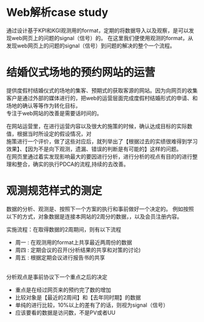 # Web解析case study

<p>
通过设计基于KPI和KGI观测用的format，定期的将数据导入以及观察，是可以发现web网页上的问题的signal（信号）的。
在这里我们便使用观测的format，从发现web网页上的问题的signal（信号）到问题的解决的整个一个流程。
</p>

# 结婚仪式场地的预约网站的运营
<p>
提供度假村结婚仪式的场地的集客、预期式的获取客源的网站。因为向网页的收集客户是通过外部的媒体进行的，把web的运营层面完成度假村结婚形式的申请、和场地的确认等等作为转化目标，<br/>
专注于web网站的改善是需要话时间的。
</p>
<p>
在网站运营里，在进行运营内容以及很大的施策的时候，确认达成目标的实际数值，根据当时所设定的假设情况，对<br/>
施策进行一个评价，做了这些对应后，就列举出了【根据过去的实绩很难得到学习效果】、【因为不是向下观测，遗漏、错误的判断是有可能的】这样的问题。<br/>
在网页里通过着实发现影响最大的要因进行分析，进行分析的视点有目的的进行整理和整合，确实的执行PDCA的流程,持续的去改善。
</p>

# 观测规范样式的测定

<p>
数据的分析、观测是、按照下一个方案的执行和事前做好一个决定的。
例如按照以下的方式，对象数据是连接本网站的2周分的数据，，以及会员注册内容。
</p>
<p>
实施流程：在取得数据的2周期间，则有以下流程

 - 周一 :  在观测用的format上共享最近两周份的数据
 - 周四 : 定期会议的召开(分析结果的共享和对策的讨论) 
 - 周五 : 根据定期会议进行报告书的共享

 <br/>
分析观点是事前协议下一个重点之后的决定

 - 重点是在经过网页来的预约完了数的增加
 - 比较对象是【最近的2周间】和【去年同时期】的数据
 - 单纯的进行比较，10%以上的差有了的话，则视为signal（信号）
 - 应该要看的数据是访问数，不是PV或者UU
 
</p>
